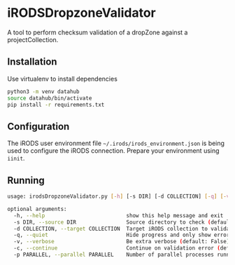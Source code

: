 # iRODSDropzoneValidator
A tool to perform checksum validation of a dropZone against a projectCollection.

## Installation
Use virtualenv to install dependencies
```bash
python3 -m venv datahub 
source datahub/bin/activate
pip install -r requirements.txt
```

## Configuration
The iRODS user environment file `~/.irods/irods_environment.json` is being used to 
configure the iRODS connection. Prepare your environment using `iinit`.

## Running

```bash
usage: irodsDropzoneValidator.py [-h] [-s DIR] [-d COLLECTION] [-q] [-v] [-c] [-p PARALLEL]

optional arguments:
  -h, --help                          show this help message and exit
  -s DIR, --source DIR                Source directory to check (default: None)
  -d COLLECTION, --target COLLECTION  Target iRODS collection to validate against (default: None)
  -q, --quiet                         Hide progress and only show errors (default: False)
  -v, --verbose                       Be extra verbose (default: False)
  -c, --continue                      Continue on validation error (default: False)
  -p PARALLEL, --parallel PARALLEL    Number of parallel processes running checksum (default: 1)
``` 
 